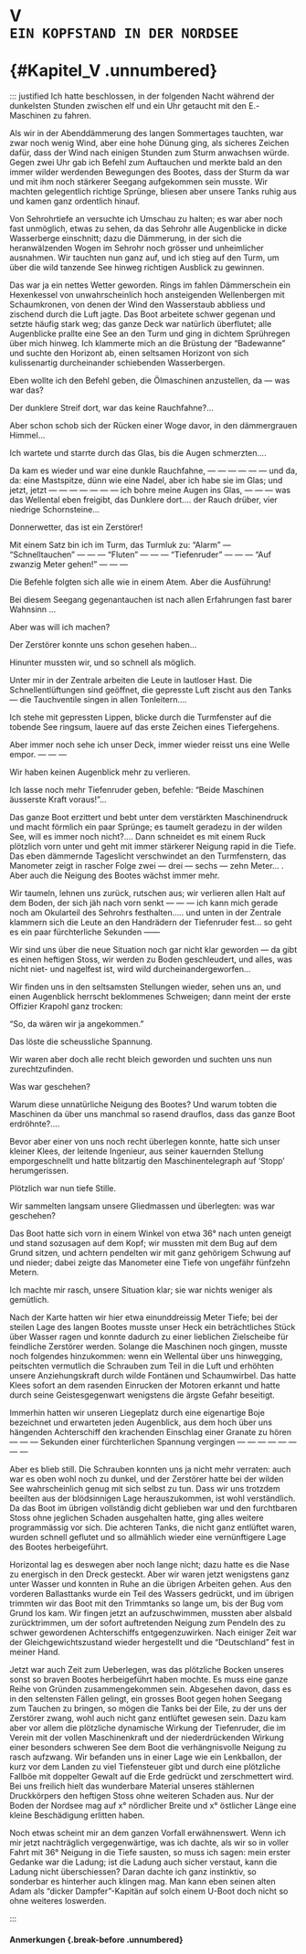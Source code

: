 # V&nbsp;<br />**`EIN KOPFSTAND IN DER NORDSEE`**<br /><br /> {#Kapitel_V .unnumbered}


::: justified
Ich hatte beschlossen, in der folgenden Nacht während der dunkelsten
Stunden zwischen elf und ein Uhr getaucht mit den E.-Maschinen zu fahren.

Als wir in der Abenddämmerung des
langen Sommertages tauchten, war
zwar noch wenig Wind, aber eine hohe
Dünung ging, als sicheres Zeichen dafür, dass der Wind nach einigen
Stunden zum Sturm anwachsen würde.
Gegen zwei Uhr gab ich Befehl zum
Auftauchen und merkte bald an den
immer wilder werdenden Bewegungen des
Bootes, dass der Sturm da war und mit
ihm noch stärkerer Seegang aufgekommen sein musste. Wir machten
gelegentlich richtige Sprünge, bliesen
aber unsere Tanks ruhig aus und kamen
ganz ordentlich hinauf.

Von Sehrohrtiefe an versuchte ich
Umschau zu halten; es war aber noch
fast unmöglich, etwas zu sehen, da das
Sehrohr alle Augenblicke in dicke Wasserberge einschnitt;
dazu die Dämmerung, in der sich die heranwälzenden
Wogen im Sehrohr noch grösser und
unheimlicher ausnahmen. Wir tauchten nun ganz auf, und ich stieg auf den
Turm, um über die wild tanzende See
hinweg richtigen Ausblick zu gewinnen.

Das war ja ein nettes Wetter
geworden. Rings im fahlen Dämmerschein
ein Hexenkessel von unwahrscheinlich
hoch ansteigenden Wellenbergen mit
Schaumkronen, von denen der Wind
den Wasserstaub abbliess und zischend
durch die Luft jagte. Das Boot arbeitete schwer gegenan und setzte häufig
stark weg; das ganze Deck war natürlich überflutet; alle Augenblicke prallte
eine See an den Turm und ging in dichtem Sprühregen über mich hinweg. Ich
klammerte mich an die Brüstung der
“Badewanne” und suchte den Horizont
ab, einen seltsamen Horizont von sich
kulissenartig durcheinander schiebenden Wasserbergen.

Eben wollte ich den Befehl geben, die
Ölmaschinen anzustellen, da — was war das?

Der dunklere Streif dort, war das keine Rauchfahne?...

Aber schon schob sich der Rücken einer Woge davor, in den dämmergrauen Himmel...

Ich wartete und starrte durch das Glas, bis die Augen schmerzten....

Da kam es wieder und war eine
dunkle Rauchfahne, — — — — — —
und da, da: eine Mastspitze, dünn wie
eine Nadel, aber ich habe sie im Glas;
und jetzt, jetzt — — — — — — — ich
bohre meine Augen ins Glas, — — —
was das Wellental eben freigibt, das
Dunklere dort.... der Rauch drüber,
vier niedrige Schornsteine...

Donnerwetter, das ist ein Zerstörer!

Mit einem Satz bin ich im Turm, das
Turmluk zu: “Alarm” — “Schnelltauchen” — — —
“Fluten” — — — “Tiefenruder” — — — “Auf zwanzig Meter
gehen!” — — —

Die Befehle folgten sich alle wie in
einem Atem. Aber die Ausführung!

Bei diesem Seegang gegenantauchen
ist nach allen Erfahrungen fast barer
Wahnsinn ...

Aber was will ich machen?

Der Zerstörer konnte uns schon gesehen haben...

Hinunter mussten wir, und so schnell
als möglich.

Unter mir in der Zentrale arbeiten
die Leute in lautloser Hast. Die Schnellentlüftungen sind geöffnet, die
gepresste Luft zischt aus den Tanks —
die Tauchventile singen in allen Tonleitern....

Ich stehe mit gepressten Lippen,
blicke durch die Turmfenster auf
die tobende See ringsum, lauere auf
das erste Zeichen eines Tiefergehens.

Aber immer noch sehe ich unser Deck,
immer wieder reisst uns eine Welle empor. — — —

Wir haben keinen Augenblick mehr
zu verlieren.

Ich lasse noch mehr Tiefenruder
geben, befehle: “Beide Maschinen
äusserste Kraft voraus!”...

Das ganze Boot erzittert und bebt unter dem verstärkten Maschinendruck
und macht förmlich ein paar Sprünge;
es taumelt geradezu in der wilden See,
will es immer noch nicht?.... Dann
schneidet es mit einem Ruck plötzlich
vorn unter und geht mit immer stärkerer Neigung rapid in die Tiefe. Das
eben dämmernde Tageslicht verschwindet an den Turmfenstern, das
Manometer zeigt in rascher Folge zwei —
drei — sechs — zehn Meter... . Aber
auch die Neigung des Bootes wächst immer mehr.

Wir taumeln, lehnen uns zurück,
rutschen aus; wir verlieren allen Halt
auf dem Boden, der sich jäh nach vorn
senkt — — — ich kann mich gerade
noch am Okularteil des Sehrohrs festhalten..... und unten in der Zentrale
klammern sich die Leute an den Handrädern der Tiefenruder fest... so geht
es ein paar fürchterliche Sekunden ——

Wir sind uns über die neue Situation
noch gar nicht klar geworden — da gibt
es einen heftigen Stoss, wir werden zu
Boden geschleudert, und alles, was
nicht niet- und nagelfest ist, wird wild
durcheinandergeworfen...

Wir finden uns in den seltsamsten
Stellungen wieder, sehen uns an, und
einen Augenblick herrscht beklommenes Schweigen; dann meint der erste
Offizier Krapohl ganz trocken:

“So, da wären wir ja angekommen.”

Das löste die scheussliche Spannung.

Wir waren aber doch alle recht bleich
geworden und suchten uns nun zurechtzufinden.

Was war geschehen?

Warum diese unnatürliche Neigung
des Bootes? Und warum tobten die Maschinen
da über uns manchmal so
rasend drauflos, dass das ganze Boot
erdröhnte?....

Bevor aber einer von uns noch recht
überlegen konnte, hatte sich unser
kleiner Klees, der leitende Ingenieur, aus
seiner kauernden Stellung emporgeschnellt und hatte blitzartig
den Maschinentelegraph auf ‘Stopp’ herumgerissen.

Plötzlich war nun tiefe Stille.

Wir sammelten langsam unsere
Gliedmassen und überlegten: was war
geschehen?

Das Boot hatte sich vorn in einem
Winkel von etwa 36° nach unten geneigt
und stand sozusagen auf dem Kopf;
wir mussten mit dem Bug auf dem
Grund sitzen, und achtern pendelten
wir mit ganz gehörigem Schwung auf
und nieder; dabei zeigte das Manometer
eine Tiefe von ungefähr fünfzehn Metern.

Ich machte mir rasch, unsere Situation klar; sie war nichts
weniger als gemütlich.

Nach der Karte hatten wir hier etwa
einunddreissig Meter Tiefe; bei der
steilen Lage des langen Bootes musste
unser Heck ein beträchtliches Stück
über Wasser ragen und konnte dadurch
zu einer lieblichen Zielscheibe für feindliche Zerstörer werden. Solange die
Maschinen noch gingen, musste noch
folgendes hinzukommen: wenn ein Wellental über uns hinwegging, peitschten
vermutlich die Schrauben zum Teil in
die Luft und erhöhten unsere Anziehungskraft durch wilde Fontänen und
Schaumwirbel. Das hatte Klees sofort
an dem rasenden Einrucken der Motoren erkannt und hatte durch seine
Geistesgegenwart wenigstens die ärgste Gefahr beseitigt.

Immerhin hatten wir unseren Liegeplatz
durch eine eigenartige Boje bezeichnet und erwarteten jeden
Augenblick, aus dem hoch über uns
hängenden Achterschiff den krachenden
Einschlag einer Granate zu hören — — —
Sekunden einer fürchterlichen Spannung vergingen — — — — — — — —

Aber es blieb still. Die Schrauben
konnten uns ja nicht mehr verraten:
auch war es oben wohl noch zu dunkel,
und der Zerstörer hatte bei der wilden
See wahrscheinlich genug mit sich
selbst zu tun.
Dass wir uns trotzdem beeilten aus
der blödsinnigen Lage
herauszukommen, ist wohl verständlich. Da das Boot
im übrigen vollständig dicht geblieben
war und den furchtbaren Stoss ohne
jeglichen Schaden ausgehalten hatte,
ging alles weitere programmässig vor
sich. Die achteren Tanks, die nicht ganz
entlüftet waren, wurden schnell
geflutet und so allmählich wieder eine vernünftigere Lage des Bootes
herbeigeführt.

Horizontal lag es deswegen aber noch
lange nicht; dazu hatte es die Nase zu
energisch in den Dreck gesteckt. Aber
wir waren jetzt wenigstens ganz unter
Wasser und konnten in Ruhe an die
übrigen Arbeiten gehen. Aus den
vorderen Ballasttanks wurde ein Teil des
Wassers gedrückt, und im übrigen
trimmten wir das Boot mit den
Trimmtanks so lange um, bis der Bug vom
Grund los kam. Wir fingen jetzt an
aufzuschwimmen, mussten aber alsbald
zurücktrimmen, um der sofort
auftretenden Neigung zum Pendeln des zu
schwer gewordenen Achterschiffs
entgegenzuwirken. Nach einiger Zeit war
der Gleichgewichtszustand wieder hergestellt und die “Deutschland” fest in
meiner Hand.

Jetzt war auch Zeit zum Ueberlegen,
was das plötzliche Bocken unseres sonst
so braven Bootes herbeigeführt haben
mochte. Es muss eine ganze Reihe von
Gründen zusammengekommen sein.
Abgesehen davon, dass es in den seltensten
Fällen gelingt, ein grosses Boot gegen
hohen Seegang zum Tauchen zu
bringen, so mögen die Tanks bei der Eile, zu
der uns der Zerstörer zwang, wohl auch
nicht ganz entlüftet gewesen sein. Dazu kam aber vor allem die plötzliche
dynamische Wirkung der Tiefenruder,
die im Verein mit der vollen Maschinenkraft und der niederdrückenden
Wirkung einer besonders schweren See dem
Boot die verhängnisvolle Neigung zu
rasch aufzwang. Wir befanden uns in
einer Lage wie ein Lenkballon, der kurz
vor dem Landen zu viel Tiefensteuer
gibt und durch eine plötzliche Fallböe
mit doppelter Gewalt auf die Erde
gedrückt und zerschmettert wird. Bei uns
freilich hielt das wunderbare Material
unseres stählernen Druckkörpers den
heftigen Stoss ohne weiteren Schaden
aus. Nur der Boden der Nordsee mag
auf x° nördlicher Breite und x° östlicher Länge eine kleine Beschädigung
erlitten haben.

Noch etwas scheint mir an dem ganzen
Vorfall erwähnenswert. Wenn ich mir
jetzt nachträglich vergegenwärtige, was
ich dachte, als wir so in voller Fahrt mit
36° Neigung in die Tiefe sausten, so
muss ich sagen: mein erster Gedanke
war die Ladung; ist die Ladung auch
sicher verstaut, kann die Ladung nicht
überschiessen? Daran dachte ich ganz
instinktiv, so sonderbar es hinterher
auch klingen mag. Man kann eben
seinen alten Adam als “dicker Dampfer”-Kapitän auf solch einem U-Boot doch
nicht so ohne weiteres loswerden.


:::


#### **Anmerkungen** {.break-before .unnumbered}
